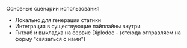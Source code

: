 Основные сценарии использования

- Локально для генерации статики 
- Интеграция в существующие пайплайны внутри
- Гитхаб и выкладка на cервис Diplodoc - (отсюда отправляем на форму "связаться с нами") 
